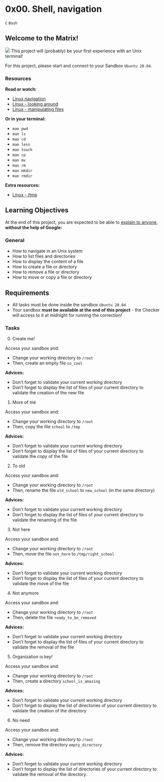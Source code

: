 # 0x00. Shell, navigation

`C`  `Bash`

## Welcome to the Matrix!
![](https://s3.amazonaws.com/alx-intranet.hbtn.io/uploads/medias/2021/2/cdc24ca146228a91564ccd17686cf1d13764896e.gif?X-Amz-Algorithm=AWS4-HMAC-SHA256&X-Amz-Credential=AKIARDDGGGOUSBVO6H7D%2F20230211%2Fus-east-1%2Fs3%2Faws4_request&X-Amz-Date=20230211T092917Z&X-Amz-Expires=86400&X-Amz-SignedHeaders=host&X-Amz-Signature=2e6610fe5121519f3f4e0b0f4257b99b4b83c4f9eb87732b2cfd14d145df27db )
This project will (probably) be your first experience with an Unix terminal!

For this project, please start and connect to your Sandbox `Ubuntu 20.04`.

### Resources

**Read or watch:**
* [Linux navigation](https://linuxcommand.org/lc3_lts0020.php)
* [Linux - looking around](https://linuxcommand.org/lc3_lts0030.php)
* [Linux - manipulating files](https://linuxcommand.org/lc3_lts0050.php)

**Or in your terminal:**
* `man pwd`
* `man ls`
* `man cd`
* `man less`
* `man touch`
* `man cp`
* `man mv`
* `man rm`
* `man mkdir`
* `man rmdir`

**Extra resources:**
* [Linux - /tmp](https://tldp.org/LDP/Linux-Filesystem-Hierarchy/html/tmp.html)

## Learning Objectives
At the end of this project, you are expected to be able to [explain to anyone](https://fs.blog/feynman-technique/), **without the help of Google:**

### General
* How to navigate in an Unix system
* How to list files and directories
* How to display the content of a file
* How to create a file or directory
* How to remove a file or directory
* How to move or copy a file or directory

## Requirements
* All tasks must be done inside the sandbox `Ubuntu 20.04`
* Your sandbox **must be available at the end of this project** - the Checker will access to it at midnight for running the correction!

### Tasks

0. Create me!

Access your sandbox and:
* Change your working directory to `/root`
* Then, create an empty file `so_cool`

**Advices:**
* Don’t forget to validate your current working directory
* Don’t forget to display the list of files of your current directory to validate the creation of the new file

1. More of me

Access your sandbox and:
* Change your working directory to `/root`
* Then, copy the file `school` to `/tmp`

**Advices:**
* Don’t forget to validate your current working directory
* Don’t forget to display the list of files of your current directory to validate the copy of the file

2. To old

Access your sandbox and:
* Change your working directory to `/root`
* Then, rename the file `old_school` to `new_school` (in the same directory)

**Advices:**
* Don’t forget to validate your current working directory
* Don’t forget to display the list of files of your current directory to validate the renaming of the file

3. Not here

Access your sandbox and:
* Change your working directory to `/root`
* Then, move the file `not_here` to `/tmp/right_school`

**Advices:**
* Don’t forget to validate your current working directory
* Don’t forget to display the list of files of your current directory to validate the move of the file

4. Not anymore

Access your sandbox and:
* Change your working directory to `/root`
* Then, delete the file `ready_to_be_removed`

**Advices:**
* Don’t forget to validate your current working directory
* Don’t forget to display the list of files of your current directory to validate the removal of the file

5. Organization is key!

Access your sandbox and:
* Change your working directory to `/root`
* Then, create a directory `school_is_amazing`

**Advices:**
* Don’t forget to validate your current working directory
* Don’t forget to display the list of directories of your current directory to validate the creation of the directory

6. No need

Access your sandbox and:
* Change your working directory to `/root`
* Then, remove the directory `empty_directory`

**Advices:**
* Don’t forget to validate your current working directory
* Don’t forget to display the list of directories of your current directory to validate the removal of the directory.
